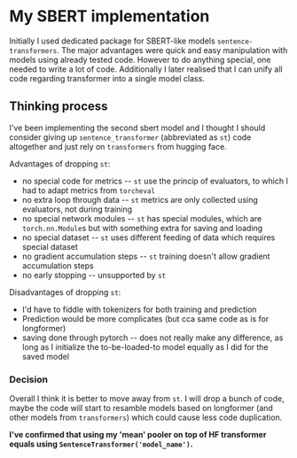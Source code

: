 # My SBERT implementation

Initially I used dedicated package for SBERT-like models
`sentence-transformers`. The major advantages were quick and easy manipulation
with models using already tested code. However to do anything special, one
needed to write a lot of code. Additionally I later realised that I can unify
all code regarding transformer into a single model class.

## Thinking process

I've been implementing the second sbert model and I thought I should consider
giving up `sentence_transformer` (abbreviated as `st`) code altogether and just
rely on `transformers` from hugging face.

Advantages of dropping `st`:

- no special code for metrics -- `st` use the princip of evaluators, to which I
  had to adapt metrics from `torcheval`
- no extra loop through data -- `st` metrics are only collected using
  evaluators, not during training
- no special network modules -- `st` has special modules, which are
  `torch.nn.Module`s but with something extra for saving and loading
- no special dataset -- `st` uses different feeding of data which requires
  special dataset
- no gradient accumulation steps -- `st` training doesn't allow gradient
  accumulation steps
- no early stopping -- unsupported by `st`

Disadvantages of dropping `st`:

- I'd have to fiddle with tokenizers for both training and prediction
- Prediction would be more complicates (but cca same code as is for longformer)
- saving done through pytorch -- does not really make any difference, as long as
  I initialize the to-be-loaded-to model equally as I did for the saved model

### Decision

Overall I think it is better to move away from `st`. I will drop a bunch of
code, maybe the code will start to resamble models based on longformer (and
other models from `transformers`) which could cause less code duplication.

**I've confirmed that using my 'mean' pooler on top of HF transformer equals
using `SentenceTransformer('model_name')`.**
